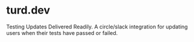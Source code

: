 # turd.dev
Testing Updates Delivered Readily. A circle/slack integration for updating users when their tests have passed or failed.

